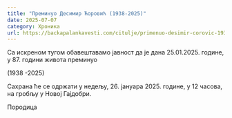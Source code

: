 ```yaml
---
title: "Преминуо Десимир Ћоровић (1938-2025)"
date: 2025-07-07
category: Хроника
url: https://backapalankavesti.com/citulje/primenuo-desimir-corovic-1938-2025/
---
```


Са искреном тугом обавештавамо јавност да је дана 25.01.2025. године, у 87. години живота преминуо

(1938 -2025)

Сахрана ће се одржати у недељу, 26. јануара 2025. године, у 12 часова, на гробљу у Новој Гајдобри.

Породица
